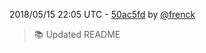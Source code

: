 2018/05/15 22:05 UTC - [50ac5fd](https://github.com/hassio-addons/addon-happy-bubbles/commit/50ac5fd8b6cb3f1028d4d968a6c6cddb2afbb228) by [@frenck](https://github.com/frenck)
> :books: Updated README 

